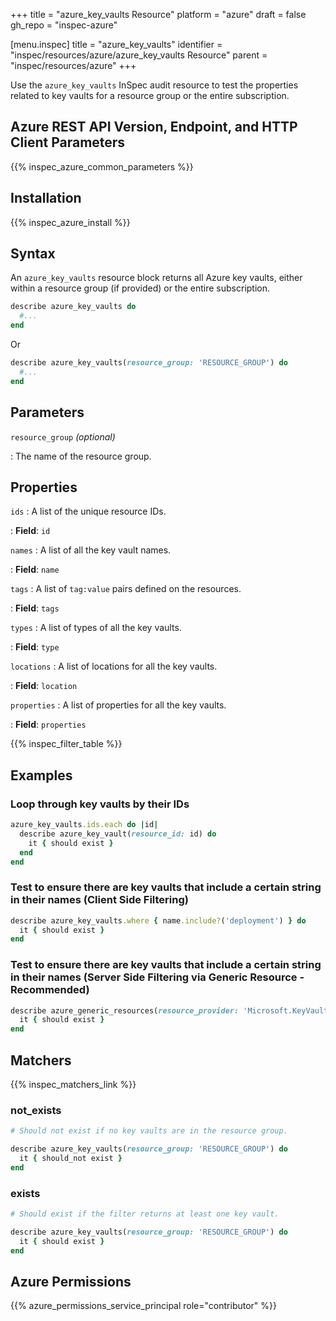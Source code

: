 +++
title = "azure_key_vaults Resource"
platform = "azure"
draft = false
gh_repo = "inspec-azure"

[menu.inspec]
title = "azure_key_vaults"
identifier = "inspec/resources/azure/azure_key_vaults Resource"
parent = "inspec/resources/azure"
+++

Use the `azure_key_vaults` InSpec audit resource to test the properties related to key vaults for a resource group or the entire subscription.

## Azure REST API Version, Endpoint, and HTTP Client Parameters

{{% inspec_azure_common_parameters %}}

## Installation

{{% inspec_azure_install %}}

## Syntax

An `azure_key_vaults` resource block returns all Azure key vaults, either within a resource group (if provided) or the entire subscription.

```ruby
describe azure_key_vaults do
  #...
end
```

Or

```ruby
describe azure_key_vaults(resource_group: 'RESOURCE_GROUP') do
  #...
end
```

## Parameters

`resource_group` _(optional)_

: The name of the resource group.

## Properties

`ids`
: A list of the unique resource IDs.

: **Field**: `id`

`names`
: A list of all the key vault names.

: **Field**: `name`

`tags`
: A list of `tag:value` pairs defined on the resources.

: **Field**: `tags`

`types`
: A list of types of all the key vaults.

: **Field**: `type`

`locations`
: A list of locations for all the key vaults.

: **Field**: `location`

`properties`
: A list of properties for all the key vaults.

: **Field**: `properties`

{{% inspec_filter_table %}}

## Examples

### Loop through key vaults by their IDs

```ruby
azure_key_vaults.ids.each do |id|
  describe azure_key_vault(resource_id: id) do
    it { should exist }
  end
end
```

### Test to ensure there are key vaults that include a certain string in their names (Client Side Filtering)

```ruby
describe azure_key_vaults.where { name.include?('deployment') } do
  it { should exist }
end
```

### Test to ensure there are key vaults that include a certain string in their names (Server Side Filtering via Generic Resource - Recommended)

```ruby
describe azure_generic_resources(resource_provider: 'Microsoft.KeyVault/vaults', substring_of_name: 'deployment') do
  it { should exist }
end
```

## Matchers

{{% inspec_matchers_link %}}

### not_exists

```ruby
# Should not exist if no key vaults are in the resource group.

describe azure_key_vaults(resource_group: 'RESOURCE_GROUP') do
  it { should_not exist }
end
```

### exists

```ruby
# Should exist if the filter returns at least one key vault.

describe azure_key_vaults(resource_group: 'RESOURCE_GROUP') do
  it { should exist }
end
```

## Azure Permissions

{{% azure_permissions_service_principal role="contributor" %}}
